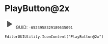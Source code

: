 # PlayButton@2x
![](/img/PlayButton@2x.png)
GUID: `-6523958329189635091`
```
EditorGUIUtility.IconContent("PlayButton@2x")
```
